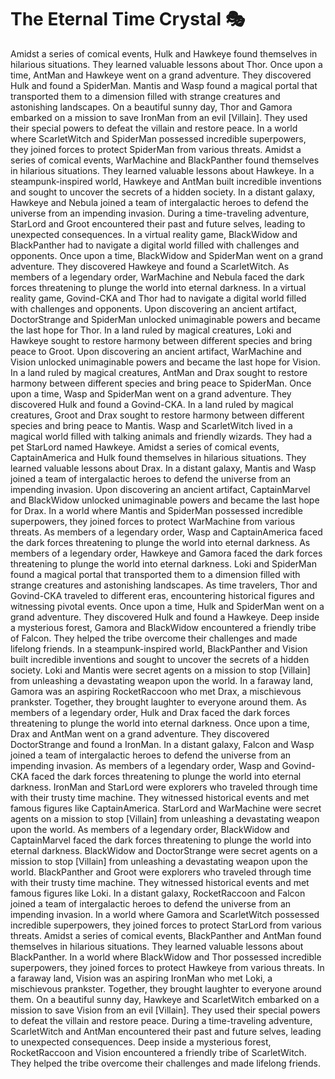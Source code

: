 # The Eternal Time Crystal :performing_arts: 

Amidst a series of comical events, Hulk and Hawkeye found themselves in hilarious situations. They learned valuable lessons about Thor.
Once upon a time, AntMan and Hawkeye went on a grand adventure. They discovered Hulk and found a SpiderMan.
Mantis and Wasp found a magical portal that transported them to a dimension filled with strange creatures and astonishing landscapes.
On a beautiful sunny day, Thor and Gamora embarked on a mission to save IronMan from an evil [Villain]. They used their special powers to defeat the villain and restore peace.
In a world where ScarletWitch and SpiderMan possessed incredible superpowers, they joined forces to protect SpiderMan from various threats.
Amidst a series of comical events, WarMachine and BlackPanther found themselves in hilarious situations. They learned valuable lessons about Hawkeye.
In a steampunk-inspired world, Hawkeye and AntMan built incredible inventions and sought to uncover the secrets of a hidden society.
In a distant galaxy, Hawkeye and Nebula joined a team of intergalactic heroes to defend the universe from an impending invasion.
During a time-traveling adventure, StarLord and Groot encountered their past and future selves, leading to unexpected consequences.
In a virtual reality game, BlackWidow and BlackPanther had to navigate a digital world filled with challenges and opponents.
Once upon a time, BlackWidow and SpiderMan went on a grand adventure. They discovered Hawkeye and found a ScarletWitch.
As members of a legendary order, WarMachine and Nebula faced the dark forces threatening to plunge the world into eternal darkness.
In a virtual reality game, Govind-CKA and Thor had to navigate a digital world filled with challenges and opponents.
Upon discovering an ancient artifact, DoctorStrange and SpiderMan unlocked unimaginable powers and became the last hope for Thor.
In a land ruled by magical creatures, Loki and Hawkeye sought to restore harmony between different species and bring peace to Groot.
Upon discovering an ancient artifact, WarMachine and Vision unlocked unimaginable powers and became the last hope for Vision.
In a land ruled by magical creatures, AntMan and Drax sought to restore harmony between different species and bring peace to SpiderMan.
Once upon a time, Wasp and SpiderMan went on a grand adventure. They discovered Hulk and found a Govind-CKA.
In a land ruled by magical creatures, Groot and Drax sought to restore harmony between different species and bring peace to Mantis.
Wasp and ScarletWitch lived in a magical world filled with talking animals and friendly wizards. They had a pet StarLord named Hawkeye.
Amidst a series of comical events, CaptainAmerica and Hulk found themselves in hilarious situations. They learned valuable lessons about Drax.
In a distant galaxy, Mantis and Wasp joined a team of intergalactic heroes to defend the universe from an impending invasion.
Upon discovering an ancient artifact, CaptainMarvel and BlackWidow unlocked unimaginable powers and became the last hope for Drax.
In a world where Mantis and SpiderMan possessed incredible superpowers, they joined forces to protect WarMachine from various threats.
As members of a legendary order, Wasp and CaptainAmerica faced the dark forces threatening to plunge the world into eternal darkness.
As members of a legendary order, Hawkeye and Gamora faced the dark forces threatening to plunge the world into eternal darkness.
Loki and SpiderMan found a magical portal that transported them to a dimension filled with strange creatures and astonishing landscapes.
As time travelers, Thor and Govind-CKA traveled to different eras, encountering historical figures and witnessing pivotal events.
Once upon a time, Hulk and SpiderMan went on a grand adventure. They discovered Hulk and found a Hawkeye.
Deep inside a mysterious forest, Gamora and BlackWidow encountered a friendly tribe of Falcon. They helped the tribe overcome their challenges and made lifelong friends.
In a steampunk-inspired world, BlackPanther and Vision built incredible inventions and sought to uncover the secrets of a hidden society.
Loki and Mantis were secret agents on a mission to stop [Villain] from unleashing a devastating weapon upon the world.
In a faraway land, Gamora was an aspiring RocketRaccoon who met Drax, a mischievous prankster. Together, they brought laughter to everyone around them.
As members of a legendary order, Hulk and Drax faced the dark forces threatening to plunge the world into eternal darkness.
Once upon a time, Drax and AntMan went on a grand adventure. They discovered DoctorStrange and found a IronMan.
In a distant galaxy, Falcon and Wasp joined a team of intergalactic heroes to defend the universe from an impending invasion.
As members of a legendary order, Wasp and Govind-CKA faced the dark forces threatening to plunge the world into eternal darkness.
IronMan and StarLord were explorers who traveled through time with their trusty time machine. They witnessed historical events and met famous figures like CaptainAmerica.
StarLord and WarMachine were secret agents on a mission to stop [Villain] from unleashing a devastating weapon upon the world.
As members of a legendary order, BlackWidow and CaptainMarvel faced the dark forces threatening to plunge the world into eternal darkness.
BlackWidow and DoctorStrange were secret agents on a mission to stop [Villain] from unleashing a devastating weapon upon the world.
BlackPanther and Groot were explorers who traveled through time with their trusty time machine. They witnessed historical events and met famous figures like Loki.
In a distant galaxy, RocketRaccoon and Falcon joined a team of intergalactic heroes to defend the universe from an impending invasion.
In a world where Gamora and ScarletWitch possessed incredible superpowers, they joined forces to protect StarLord from various threats.
Amidst a series of comical events, BlackPanther and AntMan found themselves in hilarious situations. They learned valuable lessons about BlackPanther.
In a world where BlackWidow and Thor possessed incredible superpowers, they joined forces to protect Hawkeye from various threats.
In a faraway land, Vision was an aspiring IronMan who met Loki, a mischievous prankster. Together, they brought laughter to everyone around them.
On a beautiful sunny day, Hawkeye and ScarletWitch embarked on a mission to save Vision from an evil [Villain]. They used their special powers to defeat the villain and restore peace.
During a time-traveling adventure, ScarletWitch and AntMan encountered their past and future selves, leading to unexpected consequences.
Deep inside a mysterious forest, RocketRaccoon and Vision encountered a friendly tribe of ScarletWitch. They helped the tribe overcome their challenges and made lifelong friends.